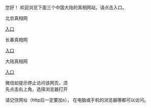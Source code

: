 
  您好！ 欢迎浏览下面三个中国大陆的真相网站，请点击入口。 <br/>


  北京真相网<br/>

  <a id="bjLink" href="https://is.gd/fMpYXu" rel="nofollow">入口</a>

  长春真相网<br/>

  <a id="ccLink" href="https://is.gd/P54cPT" rel="nofollow">入口</a>

   大陆真相网<br/>

  <a id="dlLink" href="https://is.gd/RgWFwD" rel="nofollow">入口</a>






  微信如提示停止访问该网页，须<br>
  先点击右上角，选择浏览器打开<br>

  请记住网址（http后一定要加s）， 在电脑或手机的浏览器哪都可以访问。
